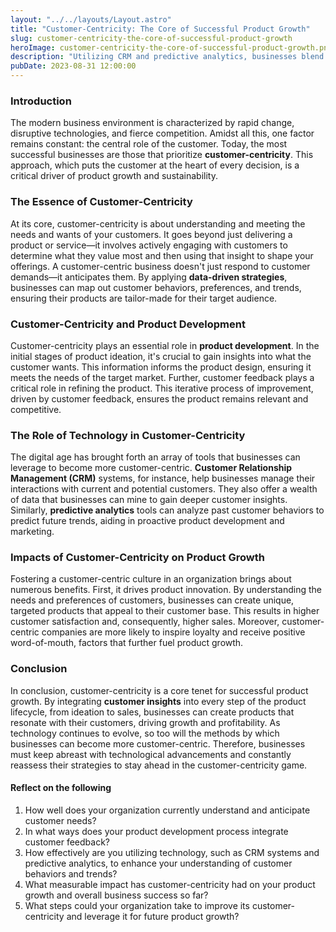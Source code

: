 ```yaml
---
layout: "../../layouts/Layout.astro"
title: "Customer-Centricity: The Core of Successful Product Growth"
slug: customer-centricity-the-core-of-successful-product-growth
heroImage: customer-centricity-the-core-of-successful-product-growth.png
description: "Utilizing CRM and predictive analytics, businesses blend quantitative and qualitative customer insights, fueling customer-centric product growth strategies."
pubDate: 2023-08-31 12:00:00
---
```


### Introduction

The modern business environment is characterized by rapid change, disruptive technologies, and fierce competition. Amidst all this, one factor remains constant: the central role of the customer. Today, the most successful businesses are those that prioritize **customer-centricity**. This approach, which puts the customer at the heart of every decision, is a critical driver of product growth and sustainability.

### The Essence of Customer-Centricity

At its core, customer-centricity is about understanding and meeting the needs and wants of your customers. It goes beyond just delivering a product or service—it involves actively engaging with customers to determine what they value most and then using that insight to shape your offerings. A customer-centric business doesn't just respond to customer demands—it anticipates them. By applying **data-driven strategies**, businesses can map out customer behaviors, preferences, and trends, ensuring their products are tailor-made for their target audience.

### Customer-Centricity and Product Development

Customer-centricity plays an essential role in **product development**. In the initial stages of product ideation, it's crucial to gain insights into what the customer wants. This information informs the product design, ensuring it meets the needs of the target market. Further, customer feedback plays a critical role in refining the product. This iterative process of improvement, driven by customer feedback, ensures the product remains relevant and competitive.

### The Role of Technology in Customer-Centricity

The digital age has brought forth an array of tools that businesses can leverage to become more customer-centric. **Customer Relationship Management (CRM)** systems, for instance, help businesses manage their interactions with current and potential customers. They also offer a wealth of data that businesses can mine to gain deeper customer insights. Similarly, **predictive analytics** tools can analyze past customer behaviors to predict future trends, aiding in proactive product development and marketing.

### Impacts of Customer-Centricity on Product Growth

Fostering a customer-centric culture in an organization brings about numerous benefits. First, it drives product innovation. By understanding the needs and preferences of customers, businesses can create unique, targeted products that appeal to their customer base. This results in higher customer satisfaction and, consequently, higher sales. Moreover, customer-centric companies are more likely to inspire loyalty and receive positive word-of-mouth, factors that further fuel product growth.

### Conclusion

In conclusion, customer-centricity is a core tenet for successful product growth. By integrating **customer insights** into every step of the product lifecycle, from ideation to sales, businesses can create products that resonate with their customers, driving growth and profitability. As technology continues to evolve, so too will the methods by which businesses can become more customer-centric. Therefore, businesses must keep abreast with technological advancements and constantly reassess their strategies to stay ahead in the customer-centricity game.

#### Reflect on the following

1. How well does your organization currently understand and anticipate customer needs?
2. In what ways does your product development process integrate customer feedback?
3. How effectively are you utilizing technology, such as CRM systems and predictive analytics, to enhance your understanding of customer behaviors and trends?
4. What measurable impact has customer-centricity had on your product growth and overall business success so far?
5. What steps could your organization take to improve its customer-centricity and leverage it for future product growth?
